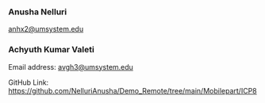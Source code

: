 ### Anusha Nelluri
anhx2@umsystem.edu

### Achyuth Kumar Valeti
Email address: avgh3@umsystem.edu

GitHub Link: 
https://github.com/NelluriAnusha/Demo_Remote/tree/main/Mobilepart/ICP8
